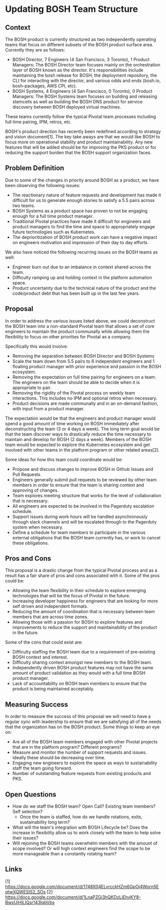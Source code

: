 # Updating BOSH Team Structure

## Context

The BOSH product is currently structured as two independently operating teams
that focus on different subsets of the BOSH product surface area. Currently they
are as follows:

* BOSH Director, 7 Engineers (4 San Francisco, 3 Toronto), 1 Product Managers:
  The BOSH Director team focuses mainly on the orchestration layer of BOSH known
  as the director. It's responsibilities include maintaining the bosh release
  for BOSH, the deployment repository, the CLI for interacting with the
  director, and various odds and ends (bosh.io, bosh-packages, AWS CPI, etc).
* BOSH Systems, 4 Engineers (4 San Francisco, 0 Toronto), 0 Product Managers:
  The BOSH Systems team focuses on building and releasing stemcells as well as
  building the BOSH DNS product for service discovery between BOSH deployed
  virtual machines.

These teams currently follow the typical Pivotal team processes including full
time pairing, IPM, retros, etc.

BOSH's product direction has recently been redefined according to strategy and
vision document[1].
The key take aways are that we would like BOSH to focus more on operational
stability and product maintainability. Any new features that will be added
should be for improving the PKS product or for reducing the support burden that
the BOSH support organization faces.

## Problem Definition

Due to some of the changes in priority around BOSH as a product, we have been
observing the following issues:

* The reactionary nature of feature requests and development has made it
  difficult for us to generate enough stories to satisfy a 5.5 pairs across two
  teams.
* BOSH Systems as a product space has proven to not be engaging enough for a
  full time product manager.
* Traditional Pivotal practices have made it difficult for engineers and product
  managers to find the time and space to appropriately engage future technologies
  such as Kubernetes.
* The deprioritization of BOSH product work can have a negative impact on
  engineers motivation and impression of their day to day efforts.

We also have noticed the following recurring issues on the BOSH teams as well:

* Engineer burn out due to an imbalance in context shared across the team.
* Difficulty ramping up and holding context in the platform automation space.
* Product uncertainty due to the technical nature of the product and the
  code/product debt that has been built up in the last few years.

## Proposal

In order to address the various issues listed above, we could deconstruct the
BOSH team into a non-standard Pivotal team that allows a set of core engineers
to maintain the product communally while allowing them the flexibility to focus
on other priorities for Pivotal as a company.

Specifically this would involve:

* Removing the separation between BOSH Director and BOSH Systems
* Scale the team down from 5.5 pairs to 6 independent engineers and 1 floating
  product manager with prior experience and passion in the BOSH ecosystem.
* Removing the expectation on full time pairing for engineers on a team. The
  engineers on the team should be able to decide when it is appropriate to pair.
* Removing the rigidity of the Pivotal process on weekly team interactions. This
  includes no IPM and optional retros when necessary.
* Product decisions are made communally and in an on-demand fashion, with input
  from a product manager.

The expectation would be that the engineers and product manager would spend a
good amount of time working on BOSH immediately after deconstructing the team (3
or 4 days a week).  The long term goal would be that the team discover ways to
drastically reduce the time necessary to maintain and develop for BOSH (2 days a
week). Members of the BOSH team would be expected to explore the Kubernetes
ecosystem and get involved with other teams in the platform program or other
related areas[2].

Some ideas for how this team could coordinate would be:

* Propose and discuss changes to improve BOSH in Github Issues and Pull
  Requests.
* Engineers generally submit pull requests to be reviewed by other team members
  in order to ensure that the team is sharing context and approving of changes.
* Team explores meeting structure that works for the level of collaboration that
  is necessary.
* All engineers are expected to be involved in the Pagerduty escalation
  schedule.
* Support issues during work hours will be handled asynchronously through slack
  channels and will be escalated through to the Pagerduty system when necessary.
* Define a schedule for team members to participate in the various external
  obligations that the BOSH team currently has, or work to cancel these
  obligations.

## Pros and Cons

This proposal is a drastic change from the typical Pivotal process and as a
result has a fair share of pros and cons associated with it. Some of the pros
could be:

* Allowing the team flexibility in their schedule to explore emerging
  technologies that will be the focus of Pivotal in the future.
* Increasing developer happiness for engineers that are looking for more self
  driven and independent formats.
* Reducing the amount of coordination that is necessary between team members
  that are across time zones.
* Allowing those with a passion for BOSH to explore features and improvements to
  reduce the support and maintainability of the product in the future.

Some of the cons that could exist are:

* Difficulty staffing the BOSH team due to a requirement of pre-existing BOSH
  context and interest.
* Difficulty sharing context amongst new members to the BOSH team.
* Independently driven BOSH product features may not have the same amount of
  product validation as they would with a full time BOSH product manager.
* Lack of accountability on BOSH team members to ensure that the product is
  being maintained acceptably.

## Measuring Success

In order to measure the success of this proposal we will need to have a regular
sync with leadership to ensure that we are satisfying all of the needs that the
organization has on the BOSH product. Some things to keep an eye on:

* Are all of the BOSH team members engaged with other Pivotal projects that are
  in the platform program? Different programs?
* Measure and monitor the number of support requests and issues. Ideally these
  should be decreasing over time.
* Engaging new engineers to explore the space as ways to sustainability staff
  the team going forward.
* Number of outstanding feature requests from existing products and PKS.

## Open Questions

* How do we staff the BOSH team? Open Call? Existing team members? Self
  selection?
  * Once the team is staffed, how do we handle rotations, exits, sustainability
    long term?
* What will the team's integration with BOSH Lifecycle be? Does the increase in
  flexibility allow us to work closely with the team to help solve their issues?
* Will rejoining the BOSH teams overwhelm members with the amount of scope
  involved? Or will high context engineers find the scope to be more manageable
  than a constantly rotating team?

## Links

[1] https://docs.google.com/document/d/1748X04ELyrcckHZm6GpOj4Worn5EqtwXQWESIS2_SOs
[2] https://docs.google.com/document/d/1LnaPZGi3hQKDzLiEhvKY8-BwxUiHlLlQsr143lqbVbs
